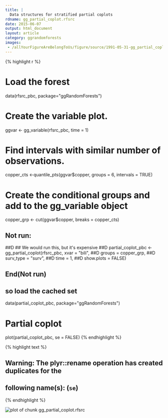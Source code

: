 ```yaml
---
title: |
  Data structures for stratified partial coplots
rdname: gg_partial_coplot.rfsrc
date: 2015-06-07
output: html_document
layout: article
category: ggrandomforests
images:
 - /allYourFigureAreBelongToUs/figure/source/1991-05-31-gg_partial_coplot.rfsrc/gg_partial_coplot.rfsrc-1.png
---
```





{% highlight r %}
# Load the forest
data(rfsrc_pbc, package="ggRandomForests")

# Create the variable plot.
ggvar <- gg_variable(rfsrc_pbc, time = 1)

# Find intervals with similar number of observations.
copper_cts <-quantile_pts(ggvar$copper, groups = 6, intervals = TRUE)

# Create the conditional groups and add to the gg_variable object
copper_grp <- cut(ggvar$copper, breaks = copper_cts)

## Not run: 
##D ## We would run this, but it's expensive
##D partial_coplot_pbc <- gg_partial_coplot(rfsrc_pbc, xvar = "bili",
##D                                          groups = copper_grp,
##D                                          surv_type = "surv",
##D                                          time = 1,
##D                                          show.plots = FALSE)
## End(Not run)
## so load the cached set
data(partial_coplot_pbc, package="ggRandomForests")

# Partial coplot
plot(partial_coplot_pbc, se = FALSE)
{% endhighlight %}



{% highlight text %}
## Warning: The plyr::rename operation has created duplicates for the
## following name(s): (`se`)
{% endhighlight %}

![plot of chunk gg_partial_coplot.rfsrc](/allYourFigureAreBelongToUs/figure/source/1991-05-31-gg_partial_coplot.rfsrc/gg_partial_coplot.rfsrc-1.png) 